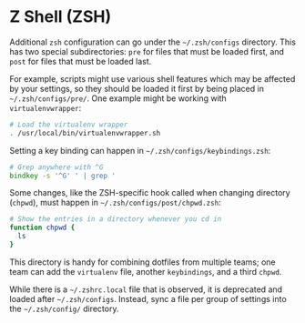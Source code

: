 # Z Shell (ZSH)

Additional `zsh` configuration can go under the `~/.zsh/configs` directory. This has two special subdirectories: `pre` for files that must be loaded first, and `post` for files that must be loaded last.

For example, scripts might use various shell features which may be affected by your settings, so they should be loaded it first by being placed in `~/.zsh/configs/pre/`. One example might be working with `virtualenvwrapper`:

```zsh
# Load the virtualenv wrapper
. /usr/local/bin/virtualenvwrapper.sh
```

Setting a key binding can happen in `~/.zsh/configs/keybindings.zsh`:

```zsh
# Grep anywhere with ^G
bindkey -s '^G' ' | grep '
```

Some changes, like the ZSH-specific hook called when changing directory (`chpwd`), must happen in `~/.zsh/configs/post/chpwd.zsh`:

```zsh
# Show the entries in a directory whenever you cd in
function chpwd {
  ls
}
```

This directory is handy for combining dotfiles from multiple teams; one team can add the `virtualenv` file, another `keybindings`, and a third `chpwd`.

While there is a `~/.zshrc.local` file that is observed, it is deprecated and loaded after `~/.zsh/configs`. Instead, sync a file per group of settings into the `~/.zsh/config/` directory.
